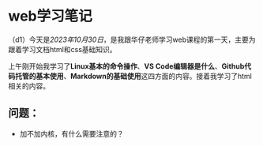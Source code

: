 # web学习笔记

（d1）今天是*2023年10月30日*，是我跟华仔老师学习web课程的第一天，主要为跟着学习文档html和css基础知识。

上午刚开始我学习了**Linux基本的命令操作**、**VS Code编辑器是什么**、**Github代码托管的基本使用**、**Markdown的基础使用**这四方面的内容。接着我学习了html相关的内容。

## 问题：
+ 加不加内核，有什么需要注意的？


